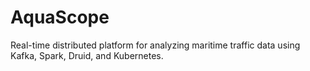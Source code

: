 # AquaScope
Real-time distributed platform for analyzing maritime traffic data using Kafka, Spark, Druid, and Kubernetes.
